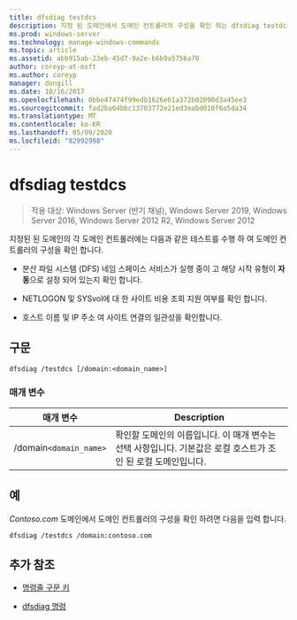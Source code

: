 ```yaml
---
title: dfsdiag testdcs
description: 지정 된 도메인에서 도메인 컨트롤러의 구성을 확인 하는 dfsdiag testdcs 명령에 대 한 참조 항목입니다.
ms.prod: windows-server
ms.technology: manage-windows-commands
ms.topic: article
ms.assetid: abb915ab-23eb-45d7-9a2e-b6b9a5756a70
author: coreyp-at-msft
ms.author: coreyp
manager: dongill
ms.date: 10/16/2017
ms.openlocfilehash: 0bbe47474f99edb1626e61a372b02090d3a45ee3
ms.sourcegitcommit: fad2ba64bbc13763772e21ed3eabd010f6a5da34
ms.translationtype: MT
ms.contentlocale: ko-KR
ms.lasthandoff: 05/09/2020
ms.locfileid: "82992998"
---
```

# <a name="dfsdiag-testdcs"></a>dfsdiag testdcs

> 적용 대상: Windows Server (반기 채널), Windows Server 2019, Windows Server 2016, Windows Server 2012 R2, Windows Server 2012

지정된 된 도메인의 각 도메인 컨트롤러에는 다음과 같은 테스트를 수행 하 여 도메인 컨트롤러의 구성을 확인 합니다.

- 분산 파일 시스템 (DFS) 네임 스페이스 서비스가 실행 중이 고 해당 시작 유형이 **자동**으로 설정 되어 있는지 확인 합니다.

- NETLOGON 및 SYSvol에 대 한 사이트 비용 조회 지원 여부를 확인 합니다.

- 호스트 이름 및 IP 주소 여 사이트 연결의 일관성을 확인합니다.

## <a name="syntax"></a>구문

```
dfsdiag /testdcs [/domain:<domain_name>]
```

### <a name="parameters"></a>매개 변수

| 매개 변수 | Description |
| --------- | ----------- |
| /domain`<domain_name>` | 확인할 도메인의 이름입니다. 이 매개 변수는 선택 사항입니다. 기본값은 로컬 호스트가 조인 된 로컬 도메인입니다. |

## <a name="examples"></a>예

*Contoso.com* 도메인에서 도메인 컨트롤러의 구성을 확인 하려면 다음을 입력 합니다.

```
dfsdiag /testdcs /domain:contoso.com
```

## <a name="additional-references"></a>추가 참조

- [명령줄 구문 키](command-line-syntax-key.md)

- [dfsdiag 명령](dfsdiag.md)
